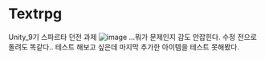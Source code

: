 # Textrpg
Unity_9기 스파르타 던전 과제
![image](https://github.com/user-attachments/assets/9e1c5f8c-0dec-40dc-a144-49464fb0b02d)
...뭐가 문제인지 감도 안잡힌다. 수정 전으로 돌려도 똑같다..
테스트 해보고 싶은데 마지막 추가한 아이템을 테스트 못해봤다.

